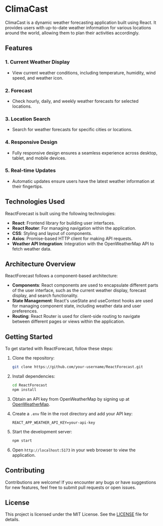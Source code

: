 # ClimaCast

ClimaCast is a dynamic weather forecasting application built using React. It provides users with up-to-date weather information for various locations around the world, allowing them to plan their activities accordingly.

## Features

### 1. Current Weather Display
- View current weather conditions, including temperature, humidity, wind speed, and weather icon.

### 2. Forecast
- Check hourly, daily, and weekly weather forecasts for selected locations.

### 3. Location Search
- Search for weather forecasts for specific cities or locations.

### 4. Responsive Design
- Fully responsive design ensures a seamless experience across desktop, tablet, and mobile devices.

### 5. Real-time Updates
- Automatic updates ensure users have the latest weather information at their fingertips.

## Technologies Used

ReactForecast is built using the following technologies:

- **React**: Frontend library for building user interfaces.
- **React Router**: For managing navigation within the application.
- **CSS**: Styling and layout of components.
- **Axios**: Promise-based HTTP client for making API requests.
- **Weather API Integration**: Integration with the OpenWeatherMap API to fetch weather data.

## Architecture Overview

ReactForecast follows a component-based architecture:

- **Components**: React components are used to encapsulate different parts of the user interface, such as the current weather display, forecast display, and search functionality.
- **State Management**: React's useState and useContext hooks are used for managing component state, including weather data and user preferences.
- **Routing**: React Router is used for client-side routing to navigate between different pages or views within the application.

## Getting Started

To get started with ReactForecast, follow these steps:

1. Clone the repository:

    ```bash
    git clone https://github.com/your-username/ReactForecast.git
    ```

2. Install dependencies:

    ```bash
    cd ReactForecast
    npm install
    ```

3. Obtain an API key from OpenWeatherMap by signing up at [OpenWeatherMap](https://openweathermap.org/).

4. Create a `.env` file in the root directory and add your API key:

    ```plaintext
    REACT_APP_WEATHER_API_KEY=your-api-key
    ```

5. Start the development server:

    ```bash
    npm start
    ```

6. Open `http://localhost:5173` in your web browser to view the application.

## Contributing

Contributions are welcome! If you encounter any bugs or have suggestions for new features, feel free to submit pull requests or open issues.

## License

This project is licensed under the MIT License. See the [LICENSE](LICENSE) file for details.

